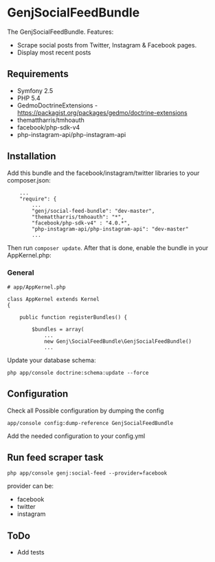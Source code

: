 # GenjSocialFeedBundle

The GenjSocialFeedBundle. Features:

* Scrape social posts from Twitter, Instagram & Facebook pages.
* Display most recent posts


## Requirements

* Symfony 2.5
* PHP 5.4
* GedmoDoctrineExtensions - https://packagist.org/packages/gedmo/doctrine-extensions
* themattharris/tmhoauth
* facebook/php-sdk-v4
* php-instagram-api/php-instagram-api



## Installation


Add this bundle and the facebook/instagram/twitter libraries to your composer.json:

```
    ...
    "require": {
        ...
        "genj/social-feed-bundle": "dev-master",
        "themattharris/tmhoauth": "*",
        "facebook/php-sdk-v4" : "4.0.*",
        "php-instagram-api/php-instagram-api": "dev-master"
        ...
```

Then run `composer update`. After that is done, enable the bundle in your AppKernel.php:


### General

```
# app/AppKernel.php

class AppKernel extends Kernel
{

    public function registerBundles() {

        $bundles = array(
            ...
            new Genj\SocialFeedBundle\GenjSocialFeedBundle()
            ...

```

Update your database schema:

```
php app/console doctrine:schema:update --force
```


## Configuration

Check all Possible configuration by dumping the config
```
app/console config:dump-reference GenjSocialFeedBundle
```

Add the needed configuration to your config.yml

## Run feed scraper task

```
php app/console genj:social-feed --provider=facebook
```

provider can be:

* facebook
* twitter
* instagram

## ToDo

* Add tests
